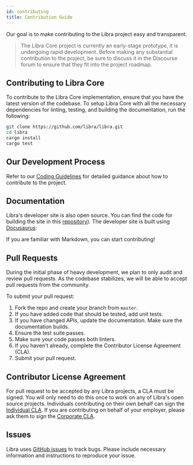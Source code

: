 ```yaml
---
id: contributing
title: Contribution Guide
---
```


Our goal is to make contributing to the Libra project easy and transparent.

<blockquote class="block_note">
The Libra Core project is currently an early-stage prototype, it is undergoing rapid development. Before making any substantial contribution to the project, be sure to discuss it in the Discourse forum to ensure that they fit into the project roadmap.
</blockquote>

## Contributing to Libra Core

To contribute to the Libra Core implementation, ensure that you have the latest version of the codebase. To setup Libra Core with all the necessary dependencies for linting, testing, and building the documentation, run the following:
```bash
git clone https://github.com/libra/libra.git
cd libra
cargo install
cargo test
```

## Our Development Process

Refer to our [Coding Guidelines](https://developers.libra.org/docs/coding-guidelines) for detailed guidance about how to contribute to the project.

## Documentation

Libra's developer site is also open source. You can find the code for building the site in this [repository](https://github.com/libra/libra.github.io/)). The developer site is built using [Docusaurus](https://docusaurus.io/):

If you are familiar with Markdown, you can start contributing!

## Pull Requests
During the initial phase of heavy development, we plan to only audit and review pull requests. As the codebase stabilizes, we will be able to accept pull requests from the community.

To submit your pull request:

1. Fork the repo and create your branch from `master`.
2. If you have added code that should be tested, add unit tests.
3. If you have changed APIs, update the documentation. Make sure the
   documentation builds.
4. Ensure the test suite passes.
5. Make sure your code passes both linters.
6. If you haven't already, complete the Contributor License Agreement (CLA).
7. Submit your pull request.

## Contributor License Agreement

For pull request to be accepted by any Libra projects, a CLA must be signed. You will only need to do this once to work on any of Libra's open source projects. Individuals contributing on their own behalf can sign the [Individual CLA](https://github.com/libra/libra/blob/master/contributing/individual-cla.pdf). If you are contributing on behalf of your employer, please ask them to sign the [Corporate CLA](https://github.com/libra/libra/blob/master/contributing/corporate-cla.pdf).

## Issues

Libra uses [GitHub issues](https://github.com/libra/libra/issues) to track bugs. Please include necessary information and instructions to reproduce your issue.
